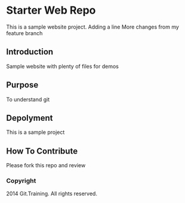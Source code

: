 # Starter Web Repo

This is a sample website project.
Adding a line
More changes from my feature branch

## Introduction

Sample website with plenty of files for demos

## Purpose

To understand git

## Depolyment

This is a sample project

## How To Contribute

Please fork this repo and review

### Copyright

2014 Git.Training. All rights reserved.
